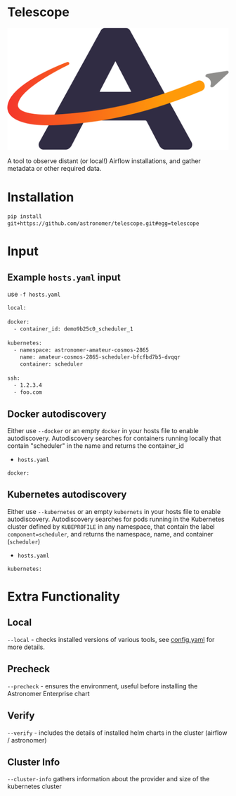 # Telescope
![astronomer logo](astro.png)

A tool to observe distant (or local!) Airflow installations, and gather metadata or other required data.

# Installation
```shell
pip install git+https://github.com/astronomer/telescope.git#egg=telescope
```

# Input
## Example `hosts.yaml` input 
use `-f hosts.yaml`
```
local:

docker:
  - container_id: demo9b25c0_scheduler_1

kubernetes:
  - namespace: astronomer-amateur-cosmos-2865
    name: amateur-cosmos-2865-scheduler-bfcfbd7b5-dvqqr
    container: scheduler

ssh:
  - 1.2.3.4
  - foo.com
```

## Docker autodiscovery
Either use `--docker` or an empty `docker` in your hosts file to enable autodiscovery.
Autodiscovery searches for containers running locally that contain "scheduler" in the name and returns
the container_id

- `hosts.yaml`
```
docker: 
```

## Kubernetes autodiscovery
Either use `--kubernetes` or an empty `kubernets` in your hosts file to enable autodiscovery.
Autodiscovery searches for pods running in the Kubernetes cluster defined by `KUBEPROFILE` 
in any namespace, that contain the label `component=scheduler`, and returns the namespace, name, and container (`scheduler`)

- `hosts.yaml`
```
kubernetes: 
```

# Extra Functionality
## Local
`--local` - checks installed versions of various tools, see [config.yaml](config.yaml) for more details.

## Precheck
`--precheck` - ensures the environment, useful before installing the Astronomer Enterprise chart

## Verify
`--verify` - includes the details of installed helm charts in the cluster (airflow / astronomer)

## Cluster Info
`--cluster-info` gathers information about the provider and size of the kubernetes cluster